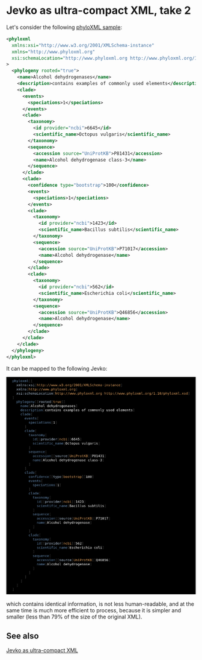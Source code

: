 # Jevko as ultra-compact XML, take 2

Let's consider the following [phyloXML sample](http://www.phyloxml.org/examples_syntax/phyloxml_syntax_example_1.html):

```xml
<phyloxml
  xmlns:xsi="http://www.w3.org/2001/XMLSchema-instance"
  xmlns="http://www.phyloxml.org" 
  xsi:schemaLocation="http://www.phyloxml.org http://www.phyloxml.org/1.10/phyloxml.xsd"
>
  <phylogeny rooted="true">
    <name>Alcohol dehydrogenases</name>
    <description>contains examples of commonly used elements</description>
    <clade>
      <events>
        <speciations>1</speciations>
      </events>
      <clade>
        <taxonomy>
          <id provider="ncbi">6645</id>
          <scientific_name>Octopus vulgaris</scientific_name>
        </taxonomy>
        <sequence>
          <accession source="UniProtKB">P81431</accession>
          <name>Alcohol dehydrogenase class-3</name>
        </sequence>
      </clade>
      <clade>
        <confidence type="bootstrap">100</confidence>
        <events>
          <speciations>1</speciations>
        </events>
        <clade>
          <taxonomy>
            <id provider="ncbi">1423</id>
            <scientific_name>Bacillus subtilis</scientific_name>
          </taxonomy>
          <sequence>
            <accession source="UniProtKB">P71017</accession>
            <name>Alcohol dehydrogenase</name>
          </sequence>
        </clade>
        <clade>
          <taxonomy>
            <id provider="ncbi">562</id>
            <scientific_name>Escherichia coli</scientific_name>
          </taxonomy>
          <sequence>
            <accession source="UniProtKB">Q46856</accession>
            <name>Alcohol dehydrogenase</name>
          </sequence>
        </clade>
      </clade>
    </clade>
  </phylogeny>
</phyloxml>
```

It can be mapped to the following Jevko:

<img src="img/2022-01-17-phylo.png" />

which contains identical information, is not less human-readable, and at the same time is much more efficient to process, because it is simpler and smaller (less than 79% of the size of the original XML).

<!-- 1261/1598
0.7891113892365457 -->


## See also

[Jevko as ultra-compact XML](2022-01-13-xml.md)